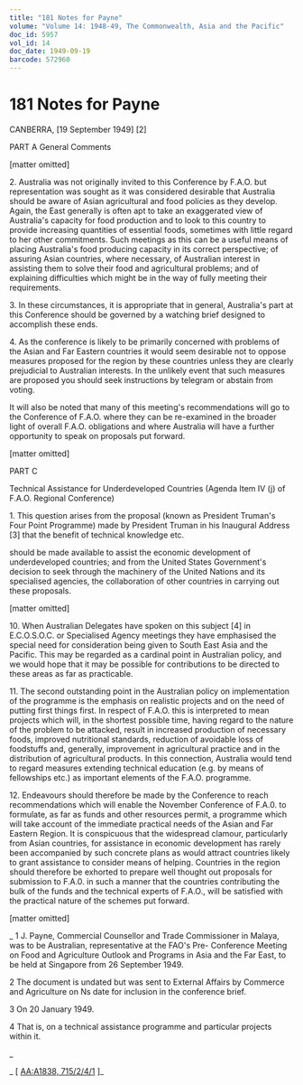 ```yaml
---
title: "181 Notes for Payne"
volume: "Volume 14: 1948-49, The Commonwealth, Asia and the Pacific"
doc_id: 5957
vol_id: 14
doc_date: 1949-09-19
barcode: 572960
---
```


# 181 Notes for Payne

CANBERRA, [19 September 1949] [2]

PART A General Comments

[matter omitted]

2\. Australia was not originally invited to this Conference by F.A.O. but representation was sought as it was considered desirable that Australia should be aware of Asian agricultural and food policies as they develop. Again, the East generally is often apt to take an exaggerated view of Australia's capacity for food production and to look to this country to provide increasing quantities of essential foods, sometimes with little regard to her other commitments. Such meetings as this can be a useful means of placing Australia's food producing capacity in its correct perspective; of assuring Asian countries, where necessary, of Australian interest in assisting them to solve their food and agricultural problems; and of explaining difficulties which might be in the way of fully meeting their requirements.

3\. In these circumstances, it is appropriate that in general, Australia's part at this Conference should be governed by a watching brief designed to accomplish these ends.

4\. As the conference is likely to be primarily concerned with problems of the Asian and Far Eastern countries it would seem desirable not to oppose measures proposed for the region by these countries unless they are clearly prejudicial to Australian interests. In the unlikely event that such measures are proposed you should seek instructions by telegram or abstain from voting.

It will also be noted that many of this meeting's recommendations will go to the Conference of F.A.O. where they can be re-examined in the broader light of overall F.A.O. obligations and where Australia will have a further opportunity to speak on proposals put forward.

[matter omitted]

PART C

Technical Assistance for Underdeveloped Countries (Agenda Item IV (j) of F.A.O. Regional Conference)

1\. This question arises from the proposal (known as President Truman's Four Point Programme) made by President Truman in his Inaugural Address [3] that the benefit of technical knowledge etc.

should be made available to assist the economic development of underdeveloped countries; and from the United States Government's decision to seek through the machinery of the United Nations and its specialised agencies, the collaboration of other countries in carrying out these proposals.

[matter omitted]

10\. When Australian Delegates have spoken on this subject [4] in E.C.O.S.O.C. or Specialised Agency meetings they have emphasised the special need for consideration being given to South East Asia and the Pacific. This may be regarded as a cardinal point in Australian policy, and we would hope that it may be possible for contributions to be directed to these areas as far as practicable.

11\. The second outstanding point in the Australian policy on implementation of the programme is the emphasis on realistic projects and on the need of putting first things first. In respect of F.A.O. this is interpreted to mean projects which will, in the shortest possible time, having regard to the nature of the problem to be attacked, result in increased production of necessary foods, improved nutritional standards, reduction of avoidable loss of foodstuffs and, generally, improvement in agricultural practice and in the distribution of agricultural products. In this connection, Australia would tend to regard measures extending technical education (e.g. by means of fellowships etc.) as important elements of the F.A.O. programme.

12\. Endeavours should therefore be made by the Conference to reach recommendations which will enable the November Conference of F.A.0. to formulate, as far as funds and other resources permit, a programme which will take account of the immediate practical needs of the Asian and Far Eastern Region. It is conspicuous that the widespread clamour, particularly from Asian countries, for assistance in economic development has rarely been accompanied by such concrete plans as would attract countries likely to grant assistance to consider means of helping. Countries in the region should therefore be exhorted to prepare well thought out proposals for submission to F.A.0. in such a manner that the countries contributing the bulk of the funds and the technical experts of F.A.O., will be satisfied with the practical nature of the schemes put forward.

[matter omitted]

_ 1 J. Payne, Commercial Counsellor and Trade Commissioner in Malaya, was to be Australian, representative at the FAO's Pre- Conference Meeting on Food and Agriculture Outlook and Programs in Asia and the Far East, to be held at Singapore from 26 September 1949.

2 The document is undated but was sent to External Affairs by Commerce and Agriculture on Ns date for inclusion in the conference brief.

3 On 20 January 1949.

4 That is, on a technical assistance programme and particular projects within it.

_

_ [ [AA:A1838, 715/2/4/1](http://www.naa.gov.au/cgi-bin/Search?O=I&Number=572960) ]_
